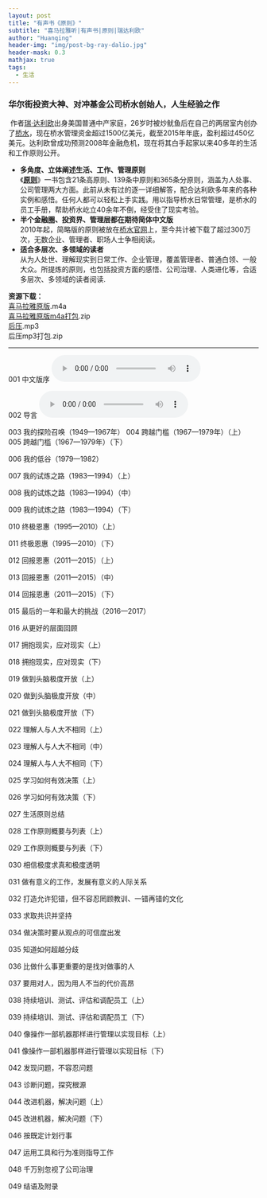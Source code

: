 ```yaml
---
layout: post
title: "有声书《原则》"
subtitle: "喜马拉雅听|有声书|原则|瑞达利欧"
author: "Huanqing"
header-img: "img/post-bg-ray-dalio.jpg"
header-mask: 0.3
mathjax: true
tags:
  - 生活
---
```


### 华尔街投资大神、对冲基金公司桥水创始人，人生经验之作  
​        作者[瑞·达利欧](https://en.wikipedia.org/wiki/Ray_Dalio)出身美国普通中产家庭，26岁时被炒鱿鱼后在自己的两居室内创办了[桥水](https://en.wikipedia.org/wiki/Bridgewater_Associates)，现在桥水管理资金超过1500亿美元，截至2015年年底，盈利超过450亿美元。达利欧曾成功预测2008年金融危机，现在将其白手起家以来40多年的生活和工作原则公开。

- **多角度、立体阐述生活、工作、管理原则**  
《**[原则](https://www.principles.com/)**》一书包含21条高原则、139条中原则和365条分原则，涵盖为人处事、公司管理两大方面。此前从未有过的逐一详细解答，配合达利欧多年来的各种实例和感悟。任何人都可以轻松上手实践。用以指导桥水日常管理，是桥水的员工手册，帮助桥水屹立40余年不倒，经受住了现实考验。
- **半个金融圈、投资界、管理层都在期待简体中文版**  
2010年起，简略版的原则被放在[桥水官网](https://www.bridgewater.com/)上，至今共计被下载了超过300万次，无数企业、管理者、职场人士争相阅读。
- **适合多层次、多领域的读者**  
从为人处世、理解现实到日常工作、企业管理，覆盖管理者、普通白领、一般大众。所提炼的原则，也包括投资方面的感悟、公司治理、人类进化等，合适多层次、多领域的读者阅读.   

**资源下载：**  
[喜马拉雅原版](https://eduinhk-my.sharepoint.com/:f:/g/personal/huanqing_eduinhk_onmicrosoft_com/EvSBUimSgqNGjQeO9rMe3rEB3SE9EUyodImlXOlzeL7U4A?e=fEvwem).m4a  
[喜马拉雅原版m4a打包](https://eduinhk-my.sharepoint.com/:u:/g/personal/huanqing_eduinhk_onmicrosoft_com/Ef2dFTSRSJhPsgxgn1qpoZYBukeYTVMxuVRdg9qHnUTgCw?e=zLkkvR).zip  
[后压](https://eduinhk-my.sharepoint.com/:f:/g/personal/huanqing_eduinhk_onmicrosoft_com/Eqz8fW0pNjxCj43Teg39cEcBU9kjhdO5ottD2PYMMK3Zww?e=Vu2f3s).mp3  
后压mp3打包.zip  

------


001 中文版序
<audio src="https://eduinhk-my.sharepoint.com/personal/huanqing_eduinhk_onmicrosoft_com/Documents/urls/mp3/ximalaya/Principles/001.mp3" controls="controls">
Your browser does not support the audio tag.
</audio> 


002 导言
<audio src="https://eduinhk-my.sharepoint.com/personal/huanqing_eduinhk_onmicrosoft_com/Documents/urls/mp3/ximalaya/Principles/002.mp3" controls="controls">
Your browser does not support the audio tag.
</audio> 


003 我的探险召唤（1949—1967年）
004 跨越门槛（1967—1979年）（上）
005 跨越门槛（1967—1979年）（下）

006 我的低谷（1979—1982）

007 我的试炼之路（1983—1994）（上）

008 我的试炼之路（1983—1994）（中）

009 我的试炼之路（1983—1994）（下）

010 终极恩惠（1995—2010）（上）

011 终极恩惠（1995—2010）（下）

012 回报恩惠（2011—2015）（上）

013 回报恩惠（2011—2015）（中）

014 回报恩惠（2011—2015）（下）

015 最后的一年和最大的挑战（2016—2017）

016 从更好的层面回顾

017 拥抱现实，应对现实（上）

018 拥抱现实，应对现实（下）

019 做到头脑极度开放（上）

020 做到头脑极度开放（中）

021 做到头脑极度开放（下）

022 理解人与人大不相同（上）

023 理解人与人大不相同（中）

024 理解人与人大不相同（下）

025 学习如何有效决策（上）

026 学习如何有效决策（下）

027 生活原则总结

028 工作原则概要与列表（上）

029 工作原则概要与列表（下）

030 相信极度求真和极度透明

031 做有意义的工作，发展有意义的人际关系

032 打造允许犯错，但不容忍罔顾教训、一错再错的文化

033 求取共识并坚持

034 做决策时要从观点的可信度出发

035 知道如何超越分歧

036 比做什么事更重要的是找对做事的人

037 要用对人，因为用人不当的代价高昂

038 持续培训、测试、评估和调配员工（上）

039 持续培训、测试、评估和调配员工（下）

040 像操作一部机器那样进行管理以实现目标（上）

041 像操作一部机器那样进行管理以实现目标（下）

042 发现问题，不容忍问题

043 诊断问题，探究根源

044 改进机器，解决问题（上）

045 改进机器，解决问题（下）

046 按既定计划行事

047 运用工具和行为准则指导工作

048 千万别忽视了公司治理

049 结语及附录





